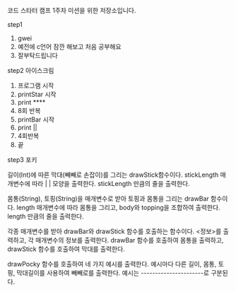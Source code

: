 코드 스타터 캠프 1주차 미션을 위한 저장소입니다.


step1 
1. gwei
2. 예전에 c언어 잠깐 해보고 처음 공부해요
3. 잘부탁드립니다


step2 아이스크림

1. 프로그램 시작
2. printStar 시작
3. print ****
4. 8회 반복
5. printBar 시작
6. print ||
7. 4회반복
8. 끝


step3 포키

길이(Int)에 따른 막대(빼빼로 손잡이)를 그리는 drawStick함수이다.
stickLength 매개변수에 따라 | | 모양을 출력한다.
stickLength 만큼의 줄을 출력한다.


몸통(String), 토핑(String)을 매개변수로 받아 토핑과 몸통을 그리는 drawBar 함수이다.
length 매개변수에 따라 몸통을 그리고, body와 topping을 조합하여 출력한다.
length 만큼의 줄을 출력한다.

각종 매개변수를 받아 drawBar와 drawStick 함수를 호출하는 함수이다.
<정보>를 출력하고, 각 매개변수의 정보를 출력한다.
drawBar 함수를 호출하여 몸통을 출력하고, drawStick 함수를 호출하여 막대를 출력한다.

drawPocky 함수를 호출하여 네 가지 예시를 출력한다.
예시마다 다른 길이, 몸통, 토핑, 막대길이를 사용하여 빼빼로를 출력한다.
예시는 ----------------------로 구분된다.

